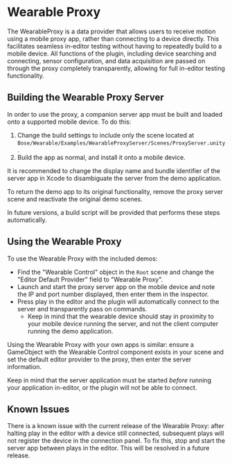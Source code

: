 # Wearable Proxy

The WearableProxy is a data provider that allows users to receive motion using a mobile proxy app, rather than connecting to a device directly. This facilitates seamless in-editor testing without having to repeatedly build to a mobile device. All functions of the plugin, including device searching and connecting, sensor configuration, and data acquisition are passed on through the proxy completely transparently, allowing for full in-editor testing functionality.

## Building the Wearable Proxy Server

In order to use the proxy, a companion server app must be built and loaded onto a supported mobile device. To do this:

1. Change the build settings to include only the scene located at `Bose/Wearable/Examples/WearableProxyServer/Scenes/ProxyServer.unity`. 
2. Build the app as normal, and install it onto a mobile device. 

It is recommended to change the display name and bundle identifier of the server app in Xcode to disambiguate the server from the demo application.

To return the demo app to its original functionality, remove the proxy server scene and reactivate the original demo scenes.

In future versions, a build script will be provided that performs these steps automatically.

## Using the Wearable Proxy

To use the Wearable Proxy with the included demos: 

* Find the "Wearable Control" object in the `Root` scene and change the "Editor Default Provider" field to "Wearable Proxy". 
* Launch and start the proxy server app on the mobile device and note the IP and port number displayed, then enter them in the inspector. 
* Press play in the editor and the plugin will automatically connect to the server and transparently pass on commands. 
  * Keep in mind that the wearable device should stay in proximity to your mobile device running the server, and not the client computer running the demo application.

Using the Wearable Proxy with your own apps is similar: ensure a GameObject with the Wearable Control component exists in your scene and set the default editor provider to the proxy, then enter the server information.

Keep in mind that the server application must be started _before_ running your application in-editor, or the plugin will not be able to connect.

## Known Issues

There is a known issue with the current release of the Wearable Proxy: after halting play in the editor with a device still connected, subsequent plays will not register the device in the connection panel. To fix this, stop and start the server app between plays in the editor. This will be resolved in a future release.
